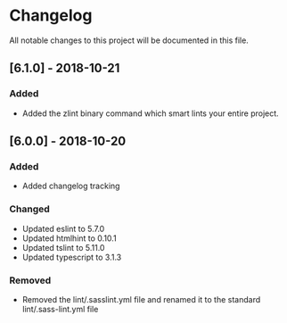 # Changelog
All notable changes to this project will be documented in this file.

## [6.1.0] - 2018-10-21
### Added
- Added the zlint binary command which smart lints your entire project.

## [6.0.0] - 2018-10-20
### Added
- Added changelog tracking

### Changed
- Updated eslint to 5.7.0
- Updated htmlhint to 0.10.1
- Updated tslint to 5.11.0
- Updated typescript to 3.1.3

### Removed
- Removed the lint/.sasslint.yml file and renamed it to the standard lint/.sass-lint.yml file
